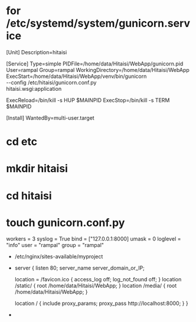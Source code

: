 # for /etc/systemd/system/gunicorn.service

[Unit]
Description=hitaisi

[Service]
Type=simple
PIDFile=/home/data/Hitaisi/WebApp/gunicorn.pid
User=rampal
Group=rampal
WorkingDirectory=/home/data/Hitaisi/WebApp
ExecStart=/home/data/Hitaisi/WebApp/venv/bin/gunicorn \
          --config /etc/hitaisi/gunicorn.conf.py \
          hitaisi.wsgi:application


ExecReload=/bin/kill -s HUP $MAINPID
ExecStop=/bin/kill -s TERM $MAINPID

[Install]
WantedBy=multi-user.target


# cd etc
# mkdir hitaisi
# cd hitaisi
# touch gunicorn.conf.py

workers = 3
syslog = True
bind = ["127.0.0.1:8000]
umask = 0
loglevel = "info"
user = "rampal"
group = "rampal"


* /etc/nginx/sites-available/myproject

* server {
    listen 80;
    server_name server_domain_or_IP;

    location = /favicon.ico { access_log off; log_not_found off; }
    location /static/ {
        root /home/data/Hitaisi/WebApp;
    }
    location /media/ {
        root /home/data/Hitaisi/WebApp;
    }

    location / {
        include proxy_params;
        proxy_pass http://localhost:8000;
    }
}
* 


